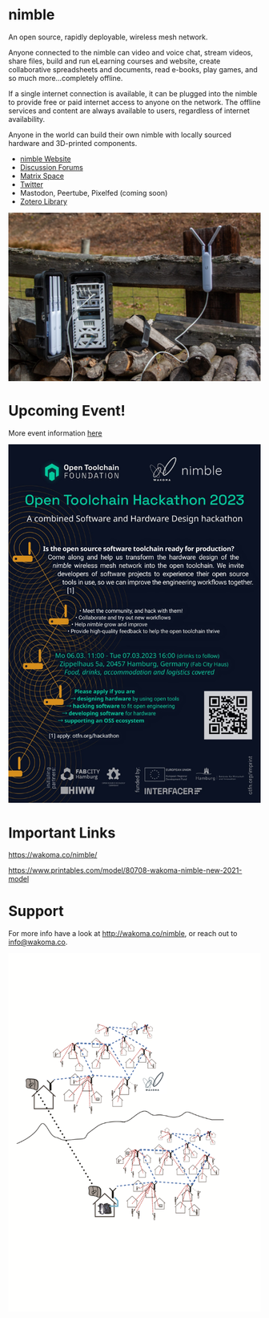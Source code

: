 <!--
SPDX-FileCopyrightText: 2020-2023 Eric Nitschke <eric@wakoma.co>

SPDX-License-Identifier: CERN-OHL-S-2.0
-->

# nimble

An open source, rapidly deployable, wireless mesh network.

Anyone connected to the nimble can video and voice chat, stream videos, share files, build and run eLearning courses and website, create collaborative spreadsheets and documents, read e-books, play games, and so much more…completely offline.

If a single internet connection is available, it can be plugged into the nimble to provide free or paid internet access to anyone on the network. The offline services and content are always available to users, regardless of internet availability.

Anyone in the world can build their own nimble with locally sourced hardware and 3D-printed components.

* [nimble Website](https://wakoma.co/nimble/)
* [Discussion Forums](https://forums.wakoma.co/)
* [Matrix Space](https://matrix.to/#/!JWutrWVlqsuiauWbPf:wakoma.net?via=wakoma.net)
* [Twitter](https://twitter.com/WakomaInc)
* Mastodon, Peertube, Pixelfed (coming soon)
* [Zotero Library](https://www.zotero.org/groups/2403673/communitynetworks/library)

![Nimble model m 36](./res/assets/media/img/nimblemodelm-36_Large.jpg)

# Upcoming Event!

More event information [here](https://otfn.org/hackathon/)

![Hackathon](./res/assets/media/img/OTFNhackathon.jpeg)

# Important Links

https://wakoma.co/nimble/

https://www.printables.com/model/80708-wakoma-nimble-new-2021-model

# Support

For more info have a look at http://wakoma.co/nimble, or reach out to info@wakoma.co.

![Mesh](./res/assets/media/img/nimblemeshbig.png)
